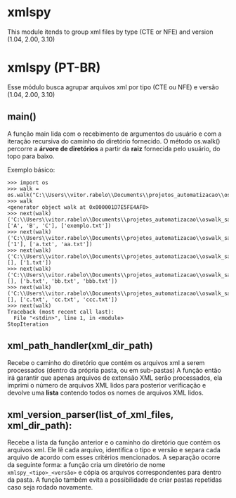 # xmlspy
This module itends to group xml files by type (CTE or NFE) and version (1.04, 2.00, 3.10)

# xmlspy (PT-BR)
Esse módulo busca agrupar arquivos xml por tipo (CTE ou NFE) e versão (1.04, 2.00, 3.10)

## main()

A função main lida com o recebimento de argumentos do usuário e com a iteração recursiva do caminho do diretório fornecido.
O método os.walk() percorre a **árvore de diretórios** a partir da **raiz** fornecida pelo usuário, do topo para baixo.

Exemplo básico:

```
>>> import os                                                                                                        
>>> walk = os.walk("C:\\Users\\vitor.rabelo\\Documents\\projetos_automatizacao\\oswalk_sample")                      
>>> walk                                                                                                             
<generator object walk at 0x000001D7E5FE4AF0>                                                                        
>>> next(walk)                                                                                                       
('C:\\Users\\vitor.rabelo\\Documents\\projetos_automatizacao\\oswalk_sample', ['A', 'B', 'C'], ['exemplo.txt'])      
>>> next(walk)                                                                                                       
('C:\\Users\\vitor.rabelo\\Documents\\projetos_automatizacao\\oswalk_sample\\A', ['1'], ['a.txt', 'aa.txt'])         
>>> next(walk)                                                                                                       
('C:\\Users\\vitor.rabelo\\Documents\\projetos_automatizacao\\oswalk_sample\\A\\1', [], ['1.txt'])                   
>>> next(walk)                                                                                                       
('C:\\Users\\vitor.rabelo\\Documents\\projetos_automatizacao\\oswalk_sample\\B', [], ['b.txt', 'bb.txt', 'bbb.txt']) 
>>> next(walk)                                                                                                       
('C:\\Users\\vitor.rabelo\\Documents\\projetos_automatizacao\\oswalk_sample\\C', [], ['c.txt', 'cc.txt', 'ccc.txt']) 
>>> next(walk)                                                                                                       
Traceback (most recent call last):                                                                                   
  File "<stdin>", line 1, in <module>                                                                                
StopIteration
```

## xml_path_handler(xml_dir_path)

Recebe o caminho do diretório que contém os arquivos xml a serem processados (dentro da própria pasta, ou em sub-pastas)
A função então irá garantir que apenas arquivos de extensão XML serão processados, ela imprimi o número de arquivos XML lidos para posterior
verificação e devolve uma **lista** contendo todos os nomes de arquivos XML lidos.

## xml_version_parser(list_of_xml_files, xml_dir_path):

Recebe a lista da função anterior e o caminho do diretório que contém os arquivos xml. Ele lê cada arquivo, identifica o tipo e versão e separa cada arquivo de acordo com esses critérios mencionados. A separação ocorre da seguinte forma: a função cria um diretório de nome ```xmlspy_<tipo>_<versão>``` e cópia os arquivos correspondentes para dentro da pasta.
A função também evita a possibilidade de criar pastas repetidas caso seja rodado novamente.
